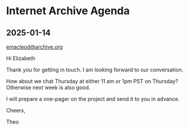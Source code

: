 # Internet Archive Agenda


## 2025-01-14

emacleod@archive.org

Hi Elizabeth

Thank you for getting in touch. I am looking forward to our conversation.

How about we chat Thursday at either 11 am or 1pm PST on Thursday? Otherwise next week is also good.

I will prepare a one-pager on the project and send it to you in advance.

Cheers,

Theo


